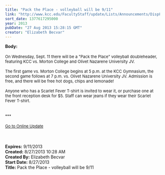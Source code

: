 ```yaml
---
title: "Pack the Place - volleyball will be 9/11"
link: "http://www.kcc.edu/FacultyStaff/update/Lists/Announcements/DispForm.aspx?ID=1217"
sort_date: 1377617295000
year: 2013
pubDate: "27 Aug 2013 15:28:15 GMT"
creator: "Elizabeth Becvar"
---
```


<div><b>Body:</b> <div class="ExternalClass5D06512B20954AD9A59866EB413F8162">
<div> </div>
<div><font size="2">On Wednesday, Sept. 11 there will be a &quot;Pack the Place&quot; volleyball doubleheader, featuring KCC vs. Morton College and Olivet Nazarene University JV.<br /> <br />The first game vs. Morton College begins at 5 p.m. at the KCC Gymnasium, the second game follows at 7 p.m. vs. Olivet Nazarene University JV. Admission is free, and there will be free hot dogs, chips and lemonade!<br /> <br />Anyone who has a Scarlet Fever T-shirt is invited to wear it, or purchase one at the front reception desk for $5. Staff can wear jeans if they wear their Scarlet Fever T-shirt.</font></div>
<div><font size="2"></font> </div>
<div> </div>
<div><font size="2">***</font></div>
<div><font size="2"></font> </div>
<div><font size="2"><a href="/FacultyStaff/update/Pages/dailyupdate.aspx">Go to Online Update</a></font></div>
<div><font size="2"></font> </div>
<div><font size="2">  </font></div>
<div><font size="2"></font> </div></div></div>
<div><b>Expires:</b> 9/11/2013</div>
<div><b>Created:</b> 8/27/2013 10:28 AM</div>
<div><b>Created By:</b> Elizabeth Becvar</div>
<div><b>Start Date:</b> 8/27/2013</div>
<div><b>Title:</b> Pack the Place - volleyball will be 9/11</div>
